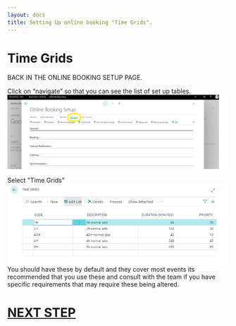 ```yaml
---
layout: docs
title: Setting Up online booking "Time Grids".
---
```

# Time Grids
BACK IN THE ONLINE BOOKING SETUP PAGE.

Click on “navigate” so that you can see the list of set up tables.
![](media/garagehive-onlinebooking-5.png)

Select "Time Grids" 
![](media/garagehive-onlinebooking-21.png)
 You should have these by default and they cover most events its recommended that you use these and consult with the team if you have specific requirements that may require these being altered.

# [NEXT STEP](https://docs.garagehive.co.uk/docs/garagehive-onlinebooking-Service-workgroups-and-Service-hours.html)